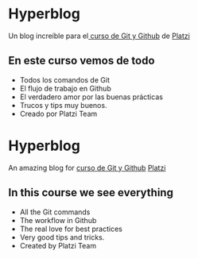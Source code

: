 # Hyperblog 
Un blog increíble para el[ curso de Git y Github](https://platzi.com/cursos/git-github/ " curso de Git y Github") de [Platzi](https://platzi.com/ "Platzi")


## En este curso vemos de todo
* Todos los comandos de Git
* El flujo de trabajo en Github
* El verdadero amor por las buenas prácticas
* Trucos y tips muy buenos.
* Creado por Platzi Team




# Hyperblog 
An amazing blog for [ curso de Git y Github](https://platzi.com/cursos/git-github/ " curso de Git y Github")  [Platzi](https://platzi.com/ "Platzi")



## In this course we see everything
* All the Git commands
* The workflow in Github
* The real love for best practices
* Very good tips and tricks.
* Created by Platzi Team
